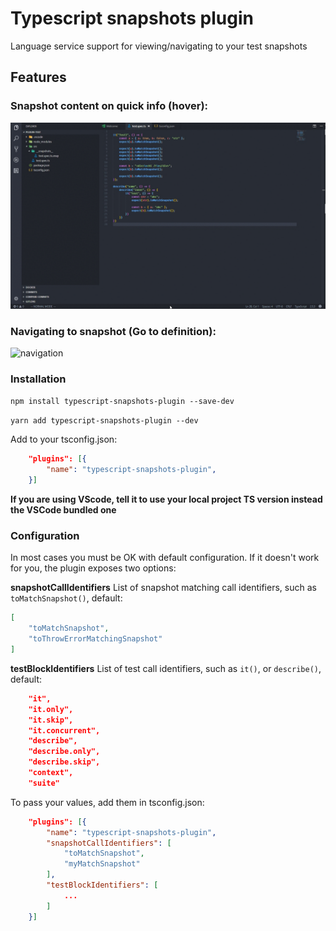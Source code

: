 # Typescript snapshots plugin
Language service support for viewing/navigating to your test snapshots

## Features

### Snapshot content on quick info (hover):
![quickinfo](/images/quickinfo.gif)

### Navigating to snapshot (Go to definition):
![navigation](/images/navigating.gif)

### Installation

```npm install typescript-snapshots-plugin --save-dev```

```yarn add typescript-snapshots-plugin --dev```

Add to your tsconfig.json:
```json
    "plugins": [{
        "name": "typescript-snapshots-plugin",
    }]
```

**If you are using VScode, tell it to use your local project TS version instead the VSCode bundled one**

### Configuration
In most cases you must be OK with default configuration. If it doesn't work for you, the plugin exposes two options:

**snapshotCallIdentifiers**
List of snapshot matching call identifiers, such as ```toMatchSnapshot()```, default:
```json
[
    "toMatchSnapshot",
    "toThrowErrorMatchingSnapshot"
]
```

**testBlockIdentifiers**
List of test call identifiers, such as ```it()```, or ```describe()```, default:
```json
    "it",
    "it.only",
    "it.skip",
    "it.concurrent",
    "describe",
    "describe.only",
    "describe.skip",
    "context",
    "suite"
```

To pass your values, add them in tsconfig.json:
```json
    "plugins": [{
        "name": "typescript-snapshots-plugin",
        "snapshotCallIdentifiers": [
            "toMatchSnapshot",
            "myMatchSnapshot"
        ],
        "testBlockIdentifiers": [
            ...
        ]
    }]
```